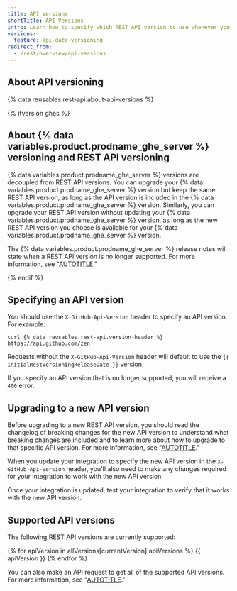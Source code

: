 ```yaml
---
title: API Versions
shortTitle: API Versions
intro: Learn how to specify which REST API version to use whenever you make a request to the REST API.
versions:
  feature: api-date-versioning
redirect_from:
  - /rest/overview/api-versions
---
```


## About API versioning

{% data reusables.rest-api.about-api-versions %}

{% ifversion ghes %}

## About {% data variables.product.prodname_ghe_server %} versioning and REST API versioning

{% data variables.product.prodname_ghe_server %} versions are decoupled from REST API versions. You can upgrade your {% data variables.product.prodname_ghe_server %} version but keep the same REST API version, as long as the API version is included in the {% data variables.product.prodname_ghe_server %} version. Similarly, you can upgrade your REST API version without updating your {% data variables.product.prodname_ghe_server %} version, as long as the new REST API version you choose is available for your {% data variables.product.prodname_ghe_server %} version.

The {% data variables.product.prodname_ghe_server %} release notes will state when a REST API version is no longer supported. For more information, see "[AUTOTITLE](/admin/release-notes)."

{% endif %}

## Specifying an API version

You should use the `X-GitHub-Api-Version` header to specify an API version. For example:

```shell
curl {% data reusables.rest-api.version-header %} https://api.github.com/zen
```

Requests without the `X-GitHub-Api-Version` header will default to use the `{{ initialRestVersioningReleaseDate }}` version.

If you specify an API version that is no longer supported, you will receive a `400` error.

## Upgrading to a new API version

Before upgrading to a new REST API version, you should read the changelog of breaking changes for the new API version to understand what breaking changes are included and to learn more about how to upgrade to that specific API version. For more information, see "[AUTOTITLE](/rest/overview/breaking-changes)."

When you update your integration to specify the new API version in the `X-GitHub-Api-Version` header, you'll also need to make any changes required for your integration to work with the new API version.

Once your integration is updated, test your integration to verify that it works with the new API version.

## Supported API versions

The following REST API versions are currently supported:

{% for apiVersion in allVersions[currentVersion].apiVersions %}
{{ apiVersion }}
{% endfor %}

You can also make an API request to get all of the supported API versions. For more information, see "[AUTOTITLE](/rest/meta#get-all-api-versions)."
